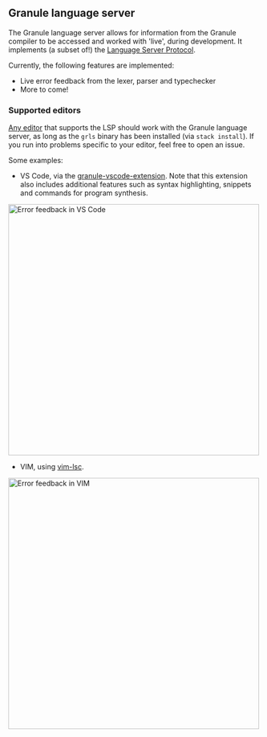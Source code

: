 ## Granule language server

The Granule language server allows for information from the Granule compiler to be accessed and worked with 'live', during development. It implements (a subset of!) the [Language Server Protocol](https://microsoft.github.io/language-server-protocol).

Currently, the following features are implemented:
* Live error feedback from the lexer, parser and typechecker
* More to come!

### Supported editors

[Any editor](https://microsoft.github.io/language-server-protocol/implementors/tools/) that supports the LSP should work with the Granule language server, as long as the `grls` binary has been installed (via `stack install`). If you run into problems specific to your editor, feel free to open an issue.

Some examples:

* VS Code, via the [granule-vscode-extension](https://github.com/granule-project/granule-vscode-extension). Note that this extension also includes additional features such as syntax highlighting, snippets and commands for program synthesis.

<img src="https://github.com/granule-project/granule/blob/language-server/server/vscode-diagnostics.gif" width=500px alt="Error feedback in VS Code" />

* VIM, using [vim-lsc](https://github.com/natebosch/vim-lsc).

<img src="https://github.com/granule-project/granule/blob/language-server/server/vim-diagnostics.gif" width=500px alt="Error feedback in VIM" />




